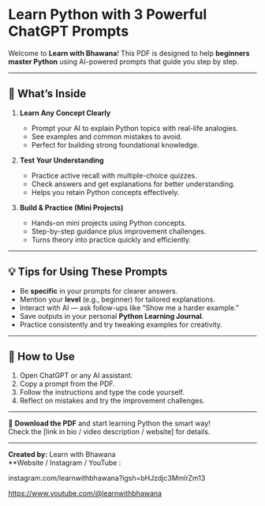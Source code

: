 # Learn Python with 3 Powerful ChatGPT Prompts

Welcome to **Learn with Bhawana**! This PDF is designed to help **beginners master Python** using AI-powered prompts that guide you step by step.

---

## 📌 What’s Inside

1. **Learn Any Concept Clearly**  
   - Prompt your AI to explain Python topics with real-life analogies.  
   - See examples and common mistakes to avoid.  
   - Perfect for building strong foundational knowledge.

2. **Test Your Understanding**  
   - Practice active recall with multiple-choice quizzes.  
   - Check answers and get explanations for better understanding.  
   - Helps you retain Python concepts effectively.

3. **Build & Practice (Mini Projects)**  
   - Hands-on mini projects using Python concepts.  
   - Step-by-step guidance plus improvement challenges.  
   - Turns theory into practice quickly and efficiently.

---

## 💡 Tips for Using These Prompts

- Be **specific** in your prompts for clearer answers.  
- Mention your **level** (e.g., beginner) for tailored explanations.  
- Interact with AI — ask follow-ups like “Show me a harder example.”  
- Save outputs in your personal **Python Learning Journal**.  
- Practice consistently and try tweaking examples for creativity.

---

## 🚀 How to Use

1. Open ChatGPT or any AI assistant.  
2. Copy a prompt from the PDF.  
3. Follow the instructions and type the code yourself.  
4. Reflect on mistakes and try the improvement challenges.  

---

📎 **Download the PDF** and start learning Python the smart way!  
Check the [link in bio / video description / website] for details.

---

**Created by:** Learn with Bhawana  
**Website / Instagram / YouTube :

instagram.com/learnwithbhawana?igsh=bHJzdjc3MmlrZm13

https://www.youtube.com/@learnwithbhawana
